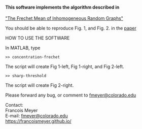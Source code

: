 #### This software implements the algorithm described in 
<a href="https://github.com/francoismeyer/frechet-mean/blob/main/frechet-mean-inhomogeneous.pdf"> "The Frechet Mean of Inhomogeneous Random Graphs"</a> 

You should be able to reproduce Fig. 1, and Fig. 2. in the 
<a href="https://github.com/francoismeyer/frechet-mean/blob/main/frechet-mean-inhomogeneous.pdf"> paper</a> 

HOW TO USE THE SOFTWARE

In MATLAB, type
```
>> concentration-frechet
```
The script will create Fig 1-left, Fig 1-right, and Fig 2-left.
```
>> sharp-threshold
```
The script will create Fig 2-right.

Please forward any bug, or comment to fmeyer@colorado.edu

Contact:\
Francois Meyer\
E-mail: fmeyer@colorado.edu\
https://francoismeyer.github.io/
